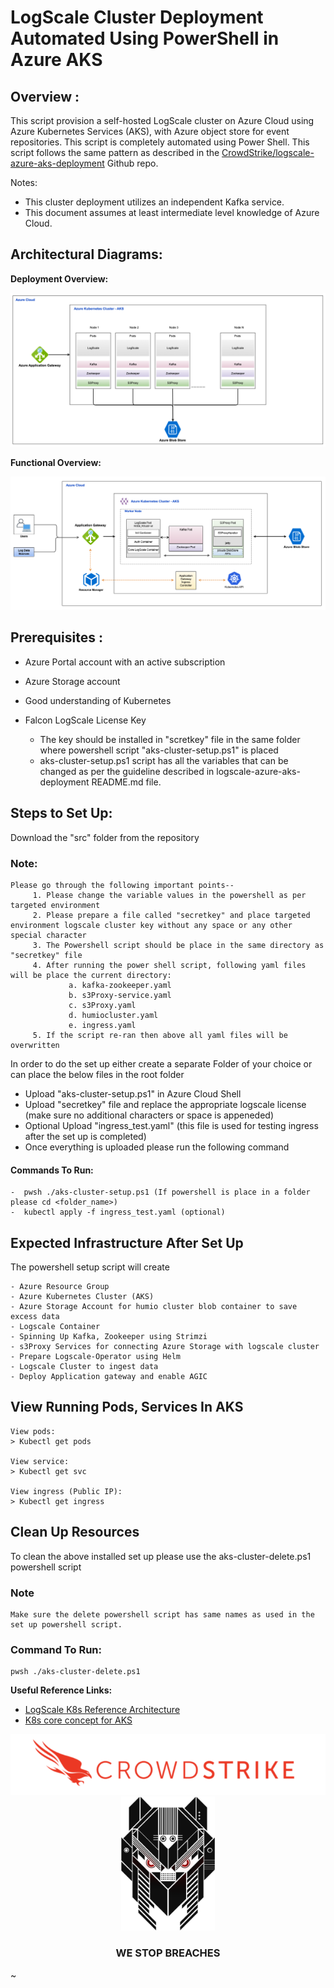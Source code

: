 
# LogScale Cluster Deployment Automated Using PowerShell in Azure AKS

## Overview :

This script  provision a self-hosted LogScale cluster on Azure Cloud using Azure Kubernetes Services (AKS), with Azure object store for event repositories. This script is completely automated using Power Shell.
This script follows the same pattern as described in the [CrowdStrike/logscale-azure-aks-deployment](https://github.com/CrowdStrike/logscale-azure-aks-deployment) Github repo.

Notes:

- This cluster deployment utilizes an independent Kafka service.
- This document assumes at least intermediate level knowledge of Azure Cloud.

## Architectural Diagrams:

**Deployment Overview:**

![dep-overview](/docs/asset/dep-overview.png)

**Functional Overview:**

![fun-overview](/docs/asset/fun-overview.png)

## Prerequisites :
- Azure Portal account with an active subscription
- Azure Storage account
- Good understanding of Kubernetes

- Falcon LogScale License Key
  - The key should be installed in "scretkey" file in the same folder where powershell script "aks-cluster-setup.ps1" is placed
  - aks-cluster-setup.ps1 script has all the variables that can be changed as per the guideline described in logscale-azure-aks-deployment  README.md file.


## Steps to Set Up:

Download the "src" folder from the repository
### Note:

    Please go through the following important points--
         1. Please change the variable values in the powershell as per targeted environment
         2. Please prepare a file called "secretkey" and place targeted environment logscale cluster key without any space or any other special character
         3. The Powershell script should be place in the same directory as "secretkey" file
         4. After running the power shell script, following yaml files will be place the current directory:
                 a. kafka-zookeeper.yaml
                 b. s3Proxy-service.yaml
                 c. s3Proxy.yaml
                 d. humiocluster.yaml
                 e. ingress.yaml
         5. If the script re-ran then above all yaml files will be overwritten


In order to do the set up either create a separate Folder of your choice or can place the below files in the root folder

- Upload "aks-cluster-setup.ps1" in Azure Cloud Shell
- Upload "secretkey" file and replace the appropriate logscale license (make sure no additional characters or space is appeneded)
- Optional Upload "ingress_test.yaml" (this file is used for testing ingress after the set up is completed)
- Once everything is uploaded please run the following command

#### Commands To Run:
    -  pwsh ./aks-cluster-setup.ps1 (If powershell is place in a folder please cd <folder_name>)
    -  kubectl apply -f ingress_test.yaml (optional)



## Expected Infrastructure After Set Up
The powershell setup script will create

    - Azure Resource Group
    - Azure Kubernetes Cluster (AKS)
    - Azure Storage Account for humio cluster blob container to save excess data
    - Logscale Container
    - Spinning Up Kafka, Zookeeper using Strimzi
    - s3Proxy Services for connecting Azure Storage with logscale cluster
    - Prepare Logscale-Operator using Helm
    - Logscale Cluster to ingest data
    - Deploy Application gateway and enable AGIC

## View Running Pods, Services In AKS

    View pods:
    > Kubectl get pods

    View service:
    > Kubectl get svc

    View ingress (Public IP):
    > Kubectl get ingress






## Clean Up Resources

To clean the above installed set up please use the aks-cluster-delete.ps1 powershell script

### Note
    Make sure the delete powershell script has same names as used in the set up powershell script.

### Command To Run:
    pwsh ./aks-cluster-delete.ps1



**Useful Reference Links:**
  - [LogScale K8s Reference Architecture](https://library.humio.com/falcon-logscale-self-hosted/installation-k8s-ref-arch.html)
  - [K8s core concept for AKS](https://learn.microsoft.com/en-us/azure/aks/concepts-clusters-workloads)

<p align="center"><img src="docs/asset/cs-logo-footer.png"><BR/><img width="150px" src="docs/asset/adversary-red-eyes.png"></P>
<h3><P align="center">WE STOP BREACHES</P></h3>
~
